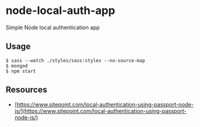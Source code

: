 # node-local-auth-app
Simple Node local authentication app

## Usage
```
$ sass --watch ./styles/sass:styles --no-source-map
$ mongod
$ npm start
```

## Resources
- [https://www.sitepoint.com/local-authentication-using-passport-node-js/](https://www.sitepoint.com/local-authentication-using-passport-node-js/)